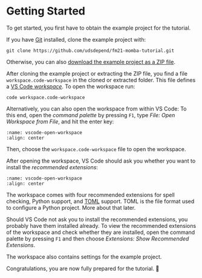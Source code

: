 # Getting Started

To get started, you first have to obtain the example project for the tutorial.

If you have [Git](https://git-scm.com) installed, clone the example project with:
```
git clone https://github.com/udsdepend/fm21-momba-tutorial.git
```
Otherwise, you can also [download the example project as a ZIP file](https://github.com/udsdepend/fm21-momba-tutorial/archive/refs/heads/master.zip).

After cloning the example project or extracting the ZIP file, you find a file `workspace.code-workspace` in the cloned or extracted folder.
This file defines a [VS Code *workspace*](https://code.visualstudio.com/docs/editor/workspaces).
To open the workspace run:
```
code workspace.code-workspace
```
Alternatively, you can also open the workspace from within VS Code: To this end, open the *command palette* by pressing `F1`, type *File: Open Workspace from File*, and hit the enter key:

```{image} ./images/vscode-open-workspace.png
:name: vscode-open-workspace
:align: center
```

Then, choose the `workspace.code-workspace` file to open the workspace.

After opening the workspace, VS Code should ask you whether you want to install the *recommended extensions*:

```{image} ./images/vscode-install-extensions.png
:name: vscode-open-workspace
:align: center
```

The workspace comes with four recommended extensions for spell checking, Python support, and [TOML](https://toml.io/en/) support.
TOML is the file format used to configure a Python project.
More about that later.

Should VS Code not ask you to install the recommended extensions, you probably have them installed already.
To view the recommended extensions of the workspace and check whether they are installed, open the command palette by pressing `F1` and then choose *Extensions: Show Recommended Extensions*.

The workspace also contains settings for the example project.

Congratulations, you are now fully prepared for the tutorial. 🎉

